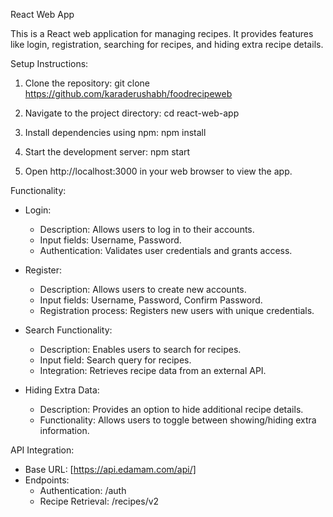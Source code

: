 React Web App

This is a React web application for managing recipes. It provides features like login, registration, searching for recipes, and hiding extra recipe details.

Setup Instructions:

1. Clone the repository:
   git clone https://github.com/karaderushabh/foodrecipeweb

2. Navigate to the project directory:
   cd react-web-app

3. Install dependencies using npm:
   npm install

4. Start the development server:
   npm start

5. Open http://localhost:3000 in your web browser to view the app.

Functionality:

- Login:

  - Description: Allows users to log in to their accounts.
  - Input fields: Username, Password.
  - Authentication: Validates user credentials and grants access.

- Register:

  - Description: Allows users to create new accounts.
  - Input fields: Username, Password, Confirm Password.
  - Registration process: Registers new users with unique credentials.

- Search Functionality:

  - Description: Enables users to search for recipes.
  - Input field: Search query for recipes.
  - Integration: Retrieves recipe data from an external API.

- Hiding Extra Data:
  - Description: Provides an option to hide additional recipe details.
  - Functionality: Allows users to toggle between showing/hiding extra information.

API Integration:

- Base URL: [https://api.edamam.com/api/]
- Endpoints:
  - Authentication: /auth
  - Recipe Retrieval: /recipes/v2
